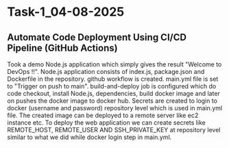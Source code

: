 # Task-1_04-08-2025
Automate Code Deployment Using CI/CD Pipeline (GitHub Actions)
--------------------------------------------------------------

Took a demo Node.js application which simply gives the result "Welcome to DevOps !!".
Node.js application consists of index.js, package.json and Dockerfile in the repository.
github workflow is created.
main.yml file is set to "Trigger on push to main".
build-and-deploy job is configured which do code checkout, install Node.js, dependencies, build docker image and later on pushes the docker image to docker hub.
Secrets are created to login to docker (username and password) repository level which is used in main.yml file.
The created image can be deployed to a remote server like ec2 instance etc.
To deploy the web application we can create secrets like REMOTE_HOST, REMOTE_USER AND SSH_PRIVATE_KEY at repository level similar to what we did while docker login step in main.yml.
